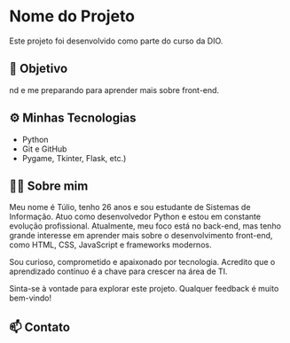 # Nome do Projeto

Este projeto foi desenvolvido como parte do curso da DIO.
## 📌 Objetivo

nd e me preparando para aprender mais sobre front-end.

## ⚙️ Minhas Tecnologias 

- Python
- Git e GitHub
-  Pygame, Tkinter, Flask, etc.)

## 🙋‍♂️ Sobre mim

Meu nome é Túlio, tenho 26 anos e sou estudante de Sistemas de Informação. Atuo como desenvolvedor Python e estou em constante evolução profissional. Atualmente, meu foco está no back-end, mas tenho grande interesse em aprender mais sobre o desenvolvimento front-end, como HTML, CSS, JavaScript e frameworks modernos.

Sou curioso, comprometido e apaixonado por tecnologia. Acredito que o aprendizado contínuo é a chave para crescer na área de TI.

Sinta-se à vontade para explorar este projeto. Qualquer feedback é muito bem-vindo!

## 📫 Contato


